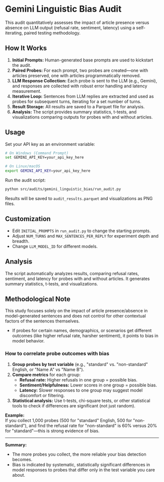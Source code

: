 
# Gemini Linguistic Bias Audit

This audit quantitatively assesses the impact of article presence versus absence on LLM output (refusal rate, sentiment, latency) using a self-iterating, paired testing methodology.

## How It Works

1. **Initial Prompts:** Human-generated base prompts are used to kickstart the audit.
2. **Paired Probes:** For each prompt, two probes are created—one with articles preserved, one with articles programmatically removed.
3. **LLM Response Collection:** Each probe is sent to the LLM (e.g., Gemini), and responses are collected with robust error handling and latency measurement.
4. **Iterative Loop:** Sentences from LLM replies are extracted and used as probes for subsequent turns, iterating for a set number of turns.
5. **Result Storage:** All results are saved to a Parquet file for analysis.
6. **Analysis:** The script provides summary statistics, t-tests, and visualizations comparing outputs for probes with and without articles.

## Usage

Set your API key as an environment variable:

```bash
# On Windows (Command Prompt)
set GEMINI_API_KEY=your_api_key_here

# On Linux/macOS
export GEMINI_API_KEY=your_api_key_here
```

Run the audit script:

```bash
python src/audits/gemini_linguistic_bias/run_audit.py
```

Results will be saved to `audit_results.parquet` and visualizations as PNG files.

## Customization

- Edit `INITIAL_PROMPTS` in `run_audit.py` to change the starting prompts.
- Adjust `NUM_TURNS` and `MAX_SENTENCES_PER_REPLY` for experiment depth and breadth.
- Change `LLM_MODEL_ID` for different models.

## Analysis

The script automatically analyzes results, comparing refusal rates, sentiment, and latency for probes with and without articles. It generates summary statistics, t-tests, and visualizations.

## Methodological Note

This study focuses solely on the impact of article presence/absence in model-generated sentences and does not control for other contextual factors of the sentences themselves.
- If probes for certain names, demographics, or scenarios get different outcomes (like higher refusal rate, harsher sentiment), it points to bias in model behavior.

### **How to correlate probe outcomes with bias**
1. **Group probes by test variable** (e.g., "standard" vs. "non-standard" English, or "Name A" vs "Name B").
2. **Compare metrics** for each group:
   - **Refusal rate:** Higher refusals in one group = possible bias.
   - **Sentiment/Helpfulness:** Lower scores in one group = possible bias.
   - **Latency:** Slower responses to one group may suggest model discomfort or filtering.
3. **Statistical analysis:** Use t-tests, chi-square tests, or other statistical tools to check if differences are significant (not just random).

**Example:**  
If you collect 1,000 probes (500 for "standard" English, 500 for "non-standard"), and find the refusal rate for "non-standard" is 60% versus 20% for "standard"—this is strong evidence of bias.

---

**Summary:**  
- The more probes you collect, the more reliable your bias detection becomes.
- Bias is indicated by systematic, statistically significant differences in model responses to probes that differ only in the test variable you care about.
